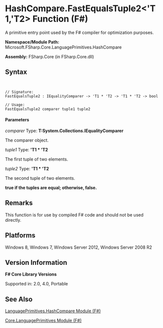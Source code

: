 # HashCompare.FastEqualsTuple2<'T1,'T2> Function (F#)

A primitive entry point used by the F# compiler for optimization purposes.

**Namespace/Module Path:** Microsoft.FSharp.Core.LanguagePrimitives.HashCompare

**Assembly:** FSharp.Core (in FSharp.Core.dll)


## Syntax


```


// Signature:
FastEqualsTuple2 : IEqualityComparer -> 'T1 * 'T2 -> 'T1 * 'T2 -> bool

// Usage:
FastEqualsTuple2 comparer tuple1 tuple2

```



#### Parameters
*comparer*
Type: **T:System.Collections.IEqualityComparer**


The comparer object.


*tuple1*
Type: **'T1 &#42; 'T2**


The first tuple of two elements.


*tuple2*
Type: **'T1 &#42; 'T2**


The second tuple of two elements.



**true if the tuples are equal; otherwise, false.**
## Remarks
This function is for use by compiled F# code and should not be used directly.


## Platforms
Windows 8, Windows 7, Windows Server 2012, Windows Server 2008 R2


## Version Information
**F# Core Library Versions**

Supported in: 2.0, 4.0, Portable




## See Also
[LanguagePrimitives.HashCompare Module &#40;F&#35;&#41;](LanguagePrimitives.HashCompare+Module+%28FSharp%29.md)

[Core.LanguagePrimitives Module &#40;F&#35;&#41;](Core.LanguagePrimitives+Module+%28FSharp%29.md)

